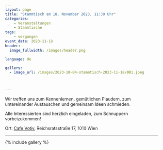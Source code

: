 ```yaml
---
layout: page
title: "Stammtisch am 18. November 2023, 11:30 Uhr"
categories:
    - Veranstaltungen
    - Stammtische
tags:
    - vergangen
event_date: 2023-11-18
header:
  image_fullwidth: /images/header.png

language: de

gallery:
  - image_url: /images/2023-10-04-stammtisch-2023-11-18/001.jpeg



---
```



Wir treffen uns zum Kennenlernen, gemütlichen Plaudern, zum untereinander Austauschen und gemeinsam Ideen schmieden. 

Alle Interessierten sind herzlich eingeladen, zum Schnuppern vorbeizukommen! 


Ort: <a href="https://cafe-votiv.at/">Cafe Votiv</a>, Reichsratsstraße 17, 1010 Wien

<div
    data-service="googlemaps"
    data-id="!1m18!1m12!1m3!1d2658.627462538907!2d16.356444976353455!3d48.21379117125201!2m3!1f0!2f0!3f0!3m2!1i1024!2i768!4f13.1!3m3!1m2!1s0x476d07be6e87a683%3A0x967d1263f748a734!2sCaf%C3%A9%20Votiv!5e0!3m2!1sen!2sat!4v1696410566162!5m2!1sen!2sat"
    data-autoscale
></div>


----


{% include gallery %}


